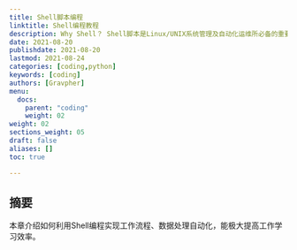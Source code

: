 ```yaml
---
title: Shell脚本编程
linktitle: Shell编程教程
description: Why Shell？ Shell脚本是Linux/UNIX系统管理及自动化运维所必备的重要工具，能够通过编程实现日常简单工作的自动化.
date: 2021-08-20
publishdate: 2021-08-20
lastmod: 2021-08-24
categories: [coding,python]
keywords: [coding]
authors: [Gravpher]
menu:
  docs:
    parent: "coding"
    weight: 02
weight: 02
sections_weight: 05
draft: false
aliases: []
toc: true

---
```


## 摘要

本章介绍如何利用Shell编程实现工作流程、数据处理自动化，能极大提高工作学习效率。

